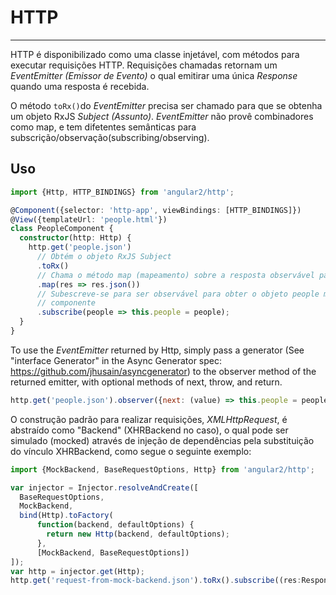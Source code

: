 # HTTP
-----------------------------------

HTTP é disponibilizado como uma classe injetável, com métodos para executar requisições HTTP. Requisições chamadas retornam um *EventEmitter (Emissor de Evento)* o qual emitirar uma única *Response* quando uma resposta é recebida. 

O método `toRx()`do *EventEmitter* precisa ser chamado para que se obtenha um objeto RxJS *Subject (Assunto)*. *EventEmitter* não provê combinadores como map, e tem difetentes semânticas para subscrição/observação(subscribing/observing).

## Uso

``` TypeScript
import {Http, HTTP_BINDINGS} from 'angular2/http';

@Component({selector: 'http-app', viewBindings: [HTTP_BINDINGS]})
@View({templateUrl: 'people.html'})
class PeopleComponent {
  constructor(http: Http) {
    http.get('people.json')
      // Obtém o objeto RxJS Subject
      .toRx()
      // Chama o método map (mapeamento) sobre a resposta observável para obter o objeto people (pessoas) mapeamento
      .map(res => res.json())
      // Subescreve-se para ser observável para obter o objeto people mapeado e anexá-lo ao
      // componente
      .subscribe(people => this.people = people);
  }
}
```

To use the *EventEmitter* returned by Http, simply pass a generator (See "interface Generator" in the Async Generator spec: https://github.com/jhusain/asyncgenerator) to the observer method of the returned emitter, with optional methods of next, throw, and return.

``` js
http.get('people.json').observer({next: (value) => this.people = people});
```

O construção padrão para realizar requisições, *XMLHttpRequest*, é abstraído como "Backend" (XHRBackend no caso), o qual pode ser simulado (mocked) através de injeção de dependências pela substituição do vínculo XHRBackend, como segue o seguinte exemplo:

``` TypeScript
import {MockBackend, BaseRequestOptions, Http} from 'angular2/http';

var injector = Injector.resolveAndCreate([
  BaseRequestOptions,
  MockBackend,
  bind(Http).toFactory(
      function(backend, defaultOptions) {
        return new Http(backend, defaultOptions);
      },
      [MockBackend, BaseRequestOptions])
]);
var http = injector.get(Http);
http.get('request-from-mock-backend.json').toRx().subscribe((res:Response) => doSomething(res));
```
